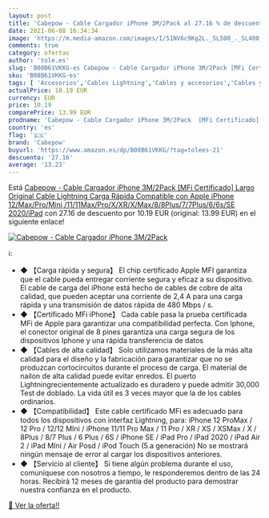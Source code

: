 ```yaml
---
layout: post
title: 'Cabepow - Cable Cargador iPhone 3M/2Pack al 27.16 % de descuento'
date: 2021-06-08 16:34:34
image: 'https://m.media-amazon.com/images/I/51NV6c9Kg2L._SL500_._SL400_.jpg'
comments: true
category: ofertas
author: 'tole.es'
slug: 'B08B61VKKG-es Cabepow - Cable Cargador iPhone 3M/2Pack [MFi Certificado]...'
sku: 'B08B61VKKG-es'
tags: [ 'Accesorios','Cables Lightning','Cables y accesorios','Cables y conectores','Informática','apple','cabepow','iphone', ]
actualPrice: 10.19 EUR
currency: EUR
price: 10.19
comparePrice: 13.99 EUR
prodname: 'Cabepow - Cable Cargador iPhone 3M/2Pack  [MFi Certificado] Largo Original Cable Lightning Carga Rápida Compatible con Apple iPhone 12/Max/Pro/Mini /11/11Max/Pro/X/XR/X/Max/8/8Plus/7/7Plus/6/6s/SE 2020/iPad'
country: 'es'
flag: '🇪🇸'
brand: 'Cabepow'
buyurl: 'https://www.amazon.es/dp/B08B61VKKG/?tag=tolees-21'
descuento: '27.16'
average: '13.23'
---
```


Está [Cabepow - Cable Cargador iPhone 3M/2Pack  [MFi Certificado] Largo Original Cable Lightning Carga Rápida Compatible con Apple iPhone 12/Max/Pro/Mini /11/11Max/Pro/X/XR/X/Max/8/8Plus/7/7Plus/6/6s/SE 2020/iPad](https://www.amazon.es/dp/B08B61VKKG/?tag=tolees-21) con 27.16 de descuento por 10.19 EUR (original: 13.99 EUR) en el siguiente enlace!

[![Cabepow - Cable Cargador iPhone 3M/2Pack](https://m.media-amazon.com/images/I/51NV6c9Kg2L._SL500_._SL400_.jpg)](https://www.amazon.es/dp/B08B61VKKG/?tag=tolees-21)

ℹ️:

- ◆ 【Carga rápida y segura】 El chip certificado Apple MFI garantiza que el cable pueda entregar corriente segura y eficaz a su dispositivo. El cable de carga del iPhone está hecho de cables de cobre de alta calidad, que pueden aceptar una corriente de 2,4 A para una carga rápida y una transmisión de datos rápida de 480 Mbps / s.
- ◆ 【Certificado MFi iPhone】 Cada cable pasa la prueba certificada MFi de Apple para garantizar una compatibilidad perfecta. Con Iphone, el conector original de 8 pines garantiza una carga segura de los dispositivos Iphone y una rápida transferencia de datos
- ◆ 【Cables de alta calidad】 Solo utilizamos materiales de la más alta calidad para el diseño y la fabricación para garantizar que no se produzcan cortocircuitos durante el proceso de carga. El material de nailon de alta calidad puede evitar enredos. El puerto Lightningrecientemente actualizado es duradero y puede admitir 30,000 Test de doblado. La vida útil es 3 veces mayor que la de los cables ordinarios.
- ◆ 【Compatibilidad】 Este cable certificado MFi es adecuado para todos los dispositivos con interfaz Lightning, para: iPhone 12 ProMax / 12 Pro / 12/12 MIni / iPhone 11/11 Pro Max / 11 Pro / XR / XS / XSMax / X / 8Plus / 8/7 Plus / 6 Plus / 6S / iPhone SE / iPad Pro / iPad 2020 / iPad Air 2 / iPad MIni / Air Posd / iPod Touch (5.a generación) No se mostrará ningún mensaje de error al cargar los dispositivos anteriores.
- ◆ 【Servicio al cliente】 Si tiene algún problema durante el uso, comuníquese con nosotros a tiempo, le responderemos dentro de las 24 horas. Recibirá 12 meses de garantía del producto para demostrar nuestra confianza en el producto.

[🛒 Ver la oferta!!](https://www.amazon.es/dp/B08B61VKKG/?tag=tolees-21)

